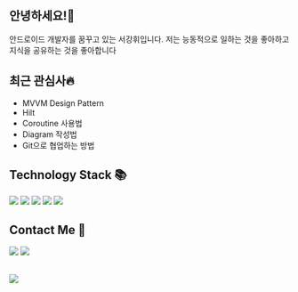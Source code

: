 ## 안녕하세요!👋

안드로이드 개발자를 꿈꾸고 있는 서강휘입니다. 저는 능동적으로 일하는 것을 좋아하고 지식을 공유하는 것을 좋아합니다

## 최근 관심사🔥
- MVVM Design Pattern
- Hilt
- Coroutine 사용법 
- Diagram 작성법 
- Git으로 협업하는 방법 

## Technology Stack 📚   
<span><img src="https://img.shields.io/badge/JAVA-007396?style=flat-square&logo=Java&logoColor=white"/></span>
<span><img src="https://img.shields.io/badge/Kotlin-0095D5?style=flat-square&logo=Kotlin&logoColor=white"/></span>
<span><img src="https://img.shields.io/badge/C-A8B9CC?style=flat-square&logo=C&logoColor=white"/></span>
<span><img src="https://img.shields.io/badge/C Sharp-239120?style=flat-square&logo=C#&logoColor=white"/></span>
<span><img src="https://img.shields.io/badge/Python-3776AB?style=flat-square&logo=Python&logoColor=white"/></span>

## Contact Me 📧
<span><a href="mailto:skh08188@gmail.com"><img src="https://img.shields.io/badge/Gmail-EA4335?style=flat-square&logo=Gmail&logoColor=white"/></a></span>
<span><a href="mailto:naver@naver.com"><img src="https://img.shields.io/badge/Naver-03C75A?style=flat-square&logo=Naver&logoColor=white"/></a></span>

<br><img src="https://github-readme-stats.vercel.app/api?username=tjrkdgnl&count_private=true)"/></br>


